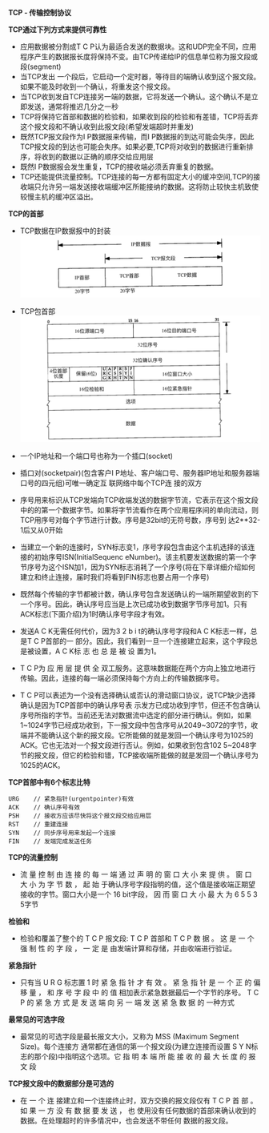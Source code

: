 **TCP - 传输控制协议**

  
**TCP通过下列方式来提供可靠性**

* 应用数据被分割成T C P认为最适合发送的数据块。这和UDP完全不同，应用程序产生的数据报长度将保持不变。由TCP传递给IP的信息单位称为报文段或段\(segment\)
* 当TCP发出 一个段后，它启动一个定时器，等待目的端确认收到这个报文段。如果不能及时收到一个确认，将重发这个报文段。
* 当TCP收到发自TCP连接另一端的数据，它将发送一个确认。这个确认不是立即发送，通常将推迟几分之一秒
* TCP将保持它首部和数据的检验和，如果收到段的检验和有差错，TCP将丢弃这个报文段和不确认收到此报文段\(希望发端超时并重发\)
* 既然TCP报文段作为I P数据报来传输，而I P数据报的到达可能会失序，因此TCP报文段的到达也可能会失序。如果必要,TCP将对收到的数据进行重新排序，将收到的数据以正确的顺序交给应用层
* 既然I P数据报会发生重复，TCP的接收端必须丢弃重复的数据。
* TCP还能提供流量控制。TCP连接的每一方都有固定大小的缓冲空间,TCP的接收端只允许另一端发送接收端缓冲区所能接纳的数据。这将防止较快主机致使较慢主机的缓冲区溢出。  

**TCP的首部**

* TCP数据在IP数据报中的封装  
  ![](/tcp_ip/images/tcp01.jpeg)

* TCP包首部![](/tcp_ip/images/tcp02.png)

* 一个IP地址和一个端口号也称为一个插口\(socket\)

* 插口对\(socketpair\)\(包含客户I P地址、客户端口号、服务器IP地址和服务器端口号的四元组\)可唯一确定互 联网络中每个TCP连 接的双方

* 序号用来标识从TCP发端向TCP收端发送的数据字节流，它表示在这个报文段中的的第一个数据字节。如果将字节流看作在两个应用程序间的单向流动，则TCP用序号对每个字节进行计数。序号是32bit的无符号数，序号到 达2\*\*32-1后又从0开始

* 当建立一个新的连接时，SYN标志变1，序号字段包含由这个主机选择的该连接的初始序号ISN\(InitialSequenc eNumber\)。该主机要发送数据的第一个字节序号为这个ISN加1，因为SYN标志消耗了一个序号\(将在下章详细介绍如何建立和终止连接，届时我们将看到FIN标志也要占用一个序号\)

* 既然每个传输的字节都被计数，确认序号包含发送确认的一端所期望收到的下一个序号。因此，确认序号应当是上次已成功收到数据字节序号加1。只有ACK标志\(下面介绍\)为1时确认序号字段才有效。

* 发送A C K无需任何代价，因为3 2 b i t的确认序号字段和A C K标志一样，总是T C P首部的一 部分。因此，我们看到一旦一个连接建立起来，这个字段总是被设置，A C K标 志 也 总 是 被 设 置为1。

* T C P为 应 用 层 提 供 全 双工服务。这意味数据能在两个方向上独立地进行传输。因此，连接的每一端必须保持每个方向上的传输数据序号。

* T C P可以表述为一个没有选择确认或否认的滑动窗口协议，说TCP缺少选择确认是因为TCP首部中的确认序号表 示发方已成功收到字节，但还不包含确认序号所指的字节。当前还无法对数据流中选定的部分进行确认。例如，如果1~1024字节已经成功收到，下一报文段中包含序号从2049~3072的字节，收端并不能确认这个新的报文段。它所能做的就是发回一个确认序号为1025的ACK。它也无法对一个报文段进行否认。例如，如果收到包含102 5~2048字节的报文段，但它的检验和错，TCP接收端所能做的就是发回一个确认序号为1025的ACK。

**TCP首部中有6个标志比特**

```
URG    // 紧急指针(urgentpointer)有效
ACK    // 确认序号有效
PSH    // 接收方应该尽快将这个报文段交给应用层
RST    // 重建连接
SYN    // 同步序号用来发起一个连接
FIN    // 发端完成发送任务
```

**TCP的流量控制**

* 流 量 控 制 由 连 接 的 每 一 端 通 过 声 明 的 窗 口 大 小 来 提 供 。 窗 口 大 小 为 字 节 数 ， 起 始 于确认序号字段指明的值，这个值是接收端正期望接收的字节。窗口大小是一个 16 bit字段， 因 而 窗 口 大 小 最 大 为 6 5 5 3 5字节

**检验和**

* 检验和覆盖了整个的 T C P 报文段: T C P 首部和 T C P 数 据 。 这 是 一 个 强 制 性 的 字 段 ， 一 定 是 由发端计算和存储，并由收端进行验证。

**紧急指针**

* 只有当 U R G 标志置 1 时 紧 急 指 针 才 有 效 。 紧 急 指 针 是 一 个 正 的 偏 移 量 ， 和 序 号 字 段 中 的 值 相加表示紧急数据最后一个字节的序号。 T C P 的 紧 急 方 式 是 发 送 端 向 另 一 端 发 送 紧 急 数 据 的 一种方式

**最常见的可选字段**

* 最常见的可选字段是最长报文大小，又称为 MSS \(Maximum Segment Size\)。每个连接方 通常都在通信的第一个报文段\(为建立连接而设置 S Y N标志的那个段\)中指明这个选项。它 指 明 本 端 所 能 接 收 的 最 大 长 度 的 报 文 段

**TCP报文段中的数据部分是可选的**

* 在 一 个 连 接建立和一个连接终止时，双方交换的报文段仅有 T C P 首 部 。 如 果 一 方 没 有 数 据 要 发 送 ， 也 使用没有任何数据的首部来确认收到的数据。在处理超时的许多情况中，也会发送不带任何 数据的报文段。



